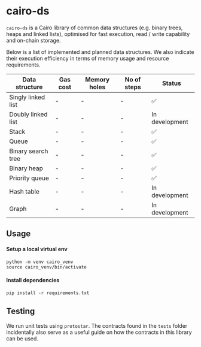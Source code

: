 # cairo-ds

`cairo-ds` is a Cairo library of common data structures (e.g. binary trees, heaps and linked lists), optimised for fast execution, read / write capability and on-chain storage.

Below is a list of implemented and planned data structures. We also indicate their execution efficiency in terms of memory usage and resource requirements.

| Data structure     | Gas cost | Memory holes | No of steps | Status         |
| ------------------ | -------- | ------------ | ----------- | -------------- |
| Singly linked list | -        | -            | -           | ✅             |
| Doubly linked list | -        | -            | -           | In development |
| Stack              | -        | -            | -           | ✅             |
| Queue              | -        | -            | -           | ✅             |
| Binary search tree | -        | -            | -           | ✅             |
| Binary heap        | -        | -            | -           | ✅             |
| Priority queue     | -        | -            | -           | ✅             |
| Hash table         | -        | -            | -           | In development |
| Graph              | -        | -            | -           | In development |

## Usage

#### Setup a local virtual env

```
python -m venv cairo_venv
source cairo_venv/bin/activate
```

#### Install dependencies

```
pip install -r requirements.txt
```

## Testing

We run unit tests using `protostar`. The contracts found in the `tests` folder incidentally also serve as a useful guide on how the contracts in this library can be used.
